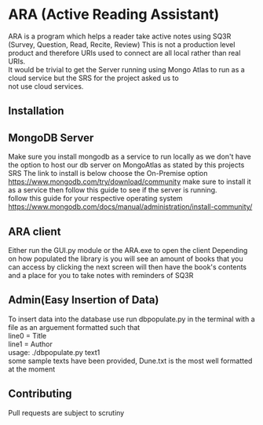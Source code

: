 # ARA (Active Reading Assistant)

ARA is a program which helps a reader take active notes using SQ3R (Survey, Question, Read, Recite, Review)
This is not a production level product and therefore URIs used to connect are all local rather than real URIs.  
It would be trivial to get the Server running using Mongo Atlas to run as a cloud service but the SRS for the project asked us to  
not use cloud services.

## Installation
## MongoDB Server
Make sure you install mongodb as a service to run locally as we don't have the option to host our db server on MongoAtlas as stated by this projects SRS
The link to install is below choose the On-Premise option
https://www.mongodb.com/try/download/community
make sure to install it as a service then follow this guide to see if the server is running.  
follow this guide for your respective operating system  
https://www.mongodb.com/docs/manual/administration/install-community/
## ARA client
Either run the GUI.py module or the ARA.exe to open the client
Depending on how populated the library is you will see an amount of books that you can access by clicking
the next screen will then have the book's contents and a place for you to take notes with reminders of SQ3R

## Admin(Easy Insertion of Data)
To insert data into the database use run dbpopulate.py in the terminal with a file as an arguement formatted such that  
line0 = Title  
line1 = Author  
usage: ./dbpopulate.py text1  
some sample texts have been provided, Dune.txt is the most well formatted at the moment

## Contributing
Pull requests are subject to scrutiny

